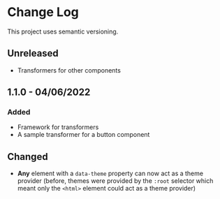 # Change Log

This project uses semantic versioning.

## Unreleased
- Transformers for other components 

## 1.1.0 - 04/06/2022
### Added
- Framework for transformers
- A sample transformer for a button component
 
## Changed
- **Any** element with a `data-theme` property can now act as a theme provider (before, themes were provided by the `:root` selector which meant only the `<html>` element could act as a theme provider)